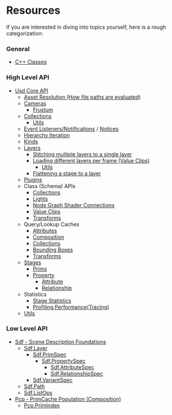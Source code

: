 # Resources
If you are interested in diving into topics yourself, here is a rough categorization:

### General
- [C++ Classes](https://openusd.org/release/api/annotated.html)

### High Level API

- [Usd Core API](https://openusd.org/release/api/usd_page_front.html)
    - [Asset Resolution (How file paths are evaluated)](https://openusd.org/release/api/ar_page_front.html)
    - [Cameras](https://openusd.org/release/api/class_gf_camera.html)
        - [Frustum](https://openusd.org/release/api/class_gf_frustum.html)
    - [Collections](https://openusd.org/release/api/class_usd_collection_a_p_i.html)
        - [Utils](https://openusd.org/release/api/authoring_8h.html)
    - [Event Listeners/Notifications](https://openusd.org/release/api/class_tf_notice.html) / [Notices](https://openusd.org/release/api/page_tf__notification.html)
    - [Hierarchy Iteration](https://openusd.org/release/api/class_usd_prim_range.html)
    - [Kinds](https://openusd.org/release/api/kind_page_front.html)
    - [Layers](https://openusd.org/release/api/class_sdf_layer.html)
        - [Stitching multiple layers to a single layer](https://openusd.org/release/api/stitch_8h.html)
        - [Loading different layers per frame (Value Clips)](https://openusd.org/release/api/_usd__page__value_clips.html)
            - [Utils](https://openusd.org/release/api/stitch_clips_8h.html)
        - [Flattening a stage to a layer]()
    - [Plugins](https://openusd.org/release/api/plug_page_front.html)
    - Class (Schema) APIs
        - [Collections](https://openusd.org/release/api/class_usd_collection_a_p_i.html)
        - [Lights](https://openusd.org/release/api/class_usd_lux_light_a_p_i.html)
        - [Node Graph Shader Connections](https://openusd.org/release/api/class_usd_shade_connectable_a_p_i.html)
        - [Value Clips](https://openusd.org/release/api/class_usd_clips_a_p_i.html)
        - [Transforms](https://openusd.org/release/api/class_usd_geom_xform_common_a_p_i.html)
    - Query/Lookup Caches
        - [Attributes](https://openusd.org/release/api/class_usd_attribute_query.html)
        - [Composition](https://openusd.org/release/api/class_usd_prim_composition_query.html)
        - [Collections](https://openusd.org/release/api/class_usd_collection_membership_query.html)
        - [Bounding Boxes](https://openusd.org/release/api/class_usd_geom_b_box_cache.html)
        - [Transforms](https://openusd.org/release/api/class_usd_geom_xform_cache.html)
    - [Stages]()
        - [Prims](https://openusd.org/release/api/class_usd_prim.html)
        - [Property](https://openusd.org/release/api/class_usd_property.html)
            - [Attribute](https://openusd.org/release/api/class_usd_attribute.html)
            - [Relationship](https://openusd.org/release/api/class_usd_relationship.html)
    - Statistics
        - [Stage Statistics](https://openusd.org/release/api/introspection_8h.html)
        - [Profiling Performance(Tracing)](https://openusd.org/release/api/trace_page_front.html)
    - [Utils](https://openusd.org/release/api/usd_utils_page_front.html)

### Low Level API

- [Sdf - Scene Description Foundations](https://openusd.org/release/api/sdf_page_front.html)
    - [Sdf.Layer]()
        - [Sdf.PrimSpec]()
            - [Sdf.PropertySpec](https://openusd.org/release/api/class_sdf_property_spec.html)
                - [Sdf.AttributeSpec](https://openusd.org/release/api/class_sdf_attribute_spec.html)
                - [Sdf.RelationshipSpec](https://openusd.org/release/api/class_sdf_relationship_spec.html)
        - [Sdf.VariantSpec](https://openusd.org/release/api/class_sdf_variant_spec.html)
    - [Sdf.Path](https://openusd.org/release/api/class_sdf_path.html)
    - [Sdf.ListOps](https://openusd.org/release/api/class_sdf_list_op.html)
- [Pcp - PrimCache Population (Composition)](https://openusd.org/release/api/pcp_page_front.html)
    - [Pcp.PrimIndex](https://openusd.org/release/api/class_pcp_prim_index.html)
